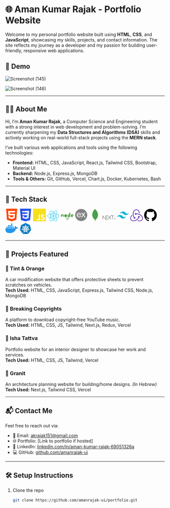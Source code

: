 # 🌐 Aman Kumar Rajak - Portfolio Website

Welcome to my personal portfolio website built using **HTML**, **CSS**, and **JavaScript**, showcasing my skills, projects, and contact information. The site reflects my journey as a developer and my passion for building user-friendly, responsive web applications.

## 🚀 Demo 
![Screenshot (145)](https://github.com/user-attachments/assets/ca5547ab-5e9b-49d4-bd45-23749a09a72d)


![Screenshot (146)](https://github.com/user-attachments/assets/56e3b408-0332-4da7-9380-ba5539c4ad0d)





---

## 👨‍💻 About Me

Hi, I’m **Aman Kumar Rajak**, a Computer Science and Engineering student with a strong interest in web development and problem-solving. I’m currently sharpening my **Data Structures and Algorithms (DSA)** skills and actively working on real-world full-stack projects using the **MERN stack**.

I’ve built various web applications and tools using the following technologies:

- **Frontend:** HTML, CSS, JavaScript, React.js, Tailwind CSS, Bootstrap, Material UI
- **Backend:** Node.js, Express.js, MongoDB
- **Tools & Others:** Git, GitHub, Vercel, Chart.js, Docker, Kubernetes, Bash

---

## 🧠 Tech Stack

<div align="left">
  <img src="./images/stack/HTML.png" width="40"/> 
  <img src="./images/stack/CSS.png" width="40"/> 
  <img src="./images/stack/Javascript.svg" width="40"/>
  <img src="./images/stack/React.png" width="40"/>
  <img src="./images/stack/NodeJs.svg" width="40"/>
  <img src="./images/stack/Express.png" width="40"/>
  <img src="./images/stack/MongoDB.svg" width="40"/>
  <img src="./images/stack/Next.svg" width="40"/>
  <img src="./images/stack/Tailwind.png" width="40"/>
  <img src="./images/stack/Redux.svg" width="40"/>
  <img src="./images/stack/Github.svg" width="40"/>
  <img src="./images/stack/Docker.svg" width="40"/>
  <img src="./images/stack/K8s.svg" width="40"/>
</div>

---

## 📁 Projects Featured

### 🔸 Tint & Orange  
A car modification website that offers protective sheets to prevent scratches on vehicles.  
**Tech Used:** HTML, CSS, JavaScript, Express.js, Tailwind CSS, Node.js, MongoDB

### 🔸 Breaking Copyrights  
A platform to download copyright-free YouTube music.  
**Tech Used:** HTML, CSS, JS, Tailwind, Next.js, Redux, Vercel

### 🔸 Isha Tattva  
Portfolio website for an interior designer to showcase her work and services.  
**Tech Used:** HTML, CSS, JS, Tailwind, Vercel

### 🔸 Granit  
An architecture planning website for building/home designs. *(In Hebrew)*  
**Tech Used:** Next.js, Tailwind CSS, Vercel

---

## 📬 Contact Me

Feel free to reach out via:

- 📧 Email: akrajak151@gmail.com  
- 🌐 Portfolio: [Link to portfolio if hosted]  
- 💼 LinkedIn: [linkedin.com/in/aman-kumar-rajak-69051326a](https://www.linkedin.com/in/aman-kumar-rajak-69051326a)  
- 💻 GitHub: [github.com/amanrajak-ui](https://github.com/amanrajak-ui)

---

## 🛠️ Setup Instructions

1. Clone the repo  
   ```bash
   git clone https://github.com/amanrajak-ui/portfolio.git
